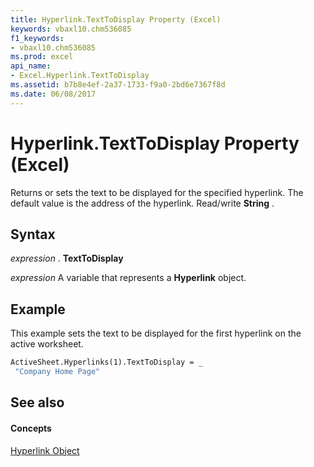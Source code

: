 ```yaml
---
title: Hyperlink.TextToDisplay Property (Excel)
keywords: vbaxl10.chm536085
f1_keywords:
- vbaxl10.chm536085
ms.prod: excel
api_name:
- Excel.Hyperlink.TextToDisplay
ms.assetid: b7b8e4ef-2a37-1733-f9a0-2bd6e7367f8d
ms.date: 06/08/2017
---
```



# Hyperlink.TextToDisplay Property (Excel)

Returns or sets the text to be displayed for the specified hyperlink. The default value is the address of the hyperlink. Read/write **String** .


## Syntax

 _expression_ . **TextToDisplay**

 _expression_ A variable that represents a **Hyperlink** object.


## Example

This example sets the text to be displayed for the first hyperlink on the active worksheet.


```vb
ActiveSheet.Hyperlinks(1).TextToDisplay = _ 
 "Company Home Page"
```


## See also


#### Concepts


[Hyperlink Object](hyperlink-object-excel.md)

